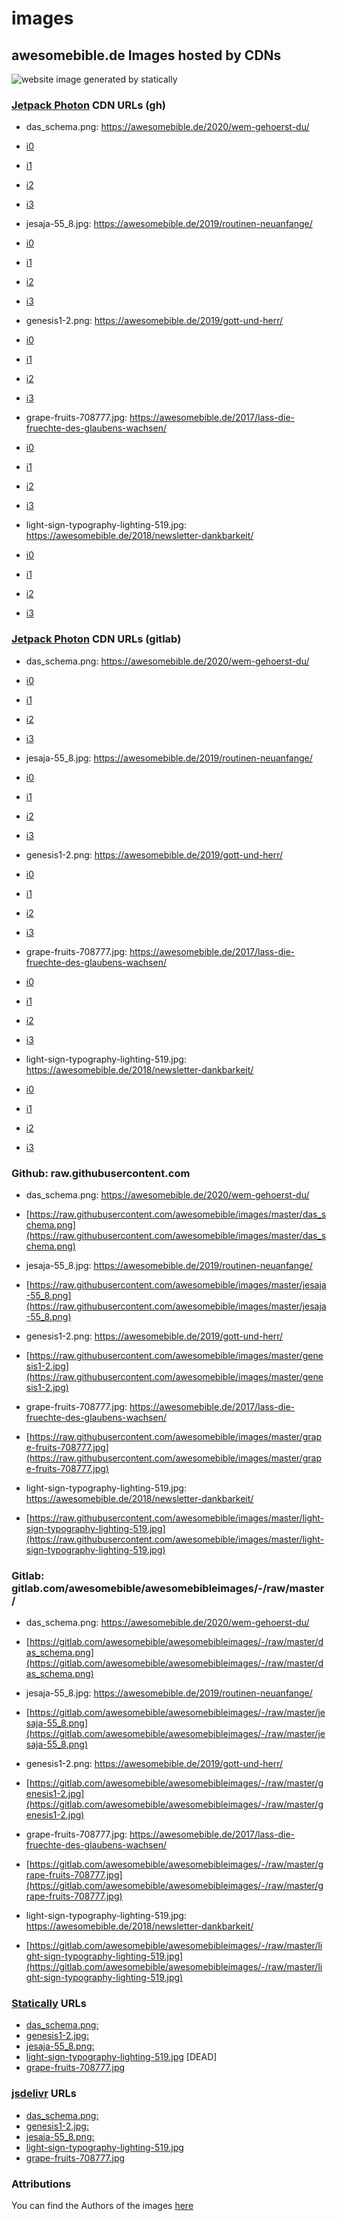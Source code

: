 # images
## awesomebible.de Images hosted by CDNs

![website image generated by statically](https://cdn.statically.io/screenshot/awesomebible.de)

### [Jetpack Photon](https://jetpack.com) CDN URLs (gh)
- das_schema.png: https://awesomebible.de/2020/wem-gehoerst-du/
 - [i0](https://i0.wp.com/raw.githubusercontent.com/awesomebible/images/master/das_schema.png?ssl=1)
 - [i1](https://i1.wp.com/raw.githubusercontent.com/awesomebible/images/master/das_schema.png?ssl=1)
 - [i2](https://i2.wp.com/raw.githubusercontent.com/awesomebible/images/master/das_schema.png?ssl=1)
 - [i3](https://i3.wp.com/raw.githubusercontent.com/awesomebible/images/master/das_schema.png?ssl=1)
 
 - jesaja-55_8.jpg: https://awesomebible.de/2019/routinen-neuanfange/
  - [i0](https://i0.wp.com/raw.githubusercontent.com/awesomebible/images/master/jesaja-55_8.png?ssl=1)
  - [i1](https://i1.wp.com/raw.githubusercontent.com/awesomebible/images/master/jesaja-55_8.png?ssl=1)
  - [i2](https://i2.wp.com/raw.githubusercontent.com/awesomebible/images/master/jesaja-55_8.png?ssl=1)
  - [i3](https://i3.wp.com/raw.githubusercontent.com/awesomebible/images/master/jesaja-55_8.png?ssl=1)
  
 - genesis1-2.png: https://awesomebible.de/2019/gott-und-herr/
  - [i0](https://i0.wp.com/raw.githubusercontent.com/awesomebible/images/master/genesis1-2.jpg?ssl=1)
  - [i1](https://i1.wp.com/raw.githubusercontent.com/awesomebible/images/master/genesis1-2.jpg?ssl=1)
  - [i2](https://i2.wp.com/raw.githubusercontent.com/awesomebible/images/master/genesis1-2.jpg?ssl=1)
  - [i3](https://i3.wp.com/raw.githubusercontent.com/awesomebible/images/master/genesis1-2.jpg?ssl=1)

 - grape-fruits-708777.jpg: https://awesomebible.de/2017/lass-die-fruechte-des-glaubens-wachsen/
  - [i0](https://i0.wp.com/raw.githubusercontent.com/awesomebible/images/master/grape-fruits-708777.jpg?ssl=1)
  - [i1](https://i1.wp.com/raw.githubusercontent.com/awesomebible/images/master/grape-fruits-708777.jpg?ssl=1)
  - [i2](https://i2.wp.com/raw.githubusercontent.com/awesomebible/images/master/grape-fruits-708777.jpg?ssl=1)
  - [i3](https://i3.wp.com/raw.githubusercontent.com/awesomebible/images/master/grape-fruits-708777.jpg?ssl=1)
  
 - light-sign-typography-lighting-519.jpg: https://awesomebible.de/2018/newsletter-dankbarkeit/
  - [i0](https://i0.wp.com/raw.githubusercontent.com/awesomebible/images/master/light-sign-typography-lighting-519.jpg?ssl=1)
  - [i1](https://i1.wp.com/raw.githubusercontent.com/awesomebible/images/master/light-sign-typography-lighting-519.jpg?ssl=1)
  - [i2](https://i2.wp.com/raw.githubusercontent.com/awesomebible/images/master/light-sign-typography-lighting-519.jpg?ssl=1)
  - [i3](https://i3.wp.com/raw.githubusercontent.com/awesomebible/images/master/light-sign-typography-lighting-519.jpg?ssl=1)

### [Jetpack Photon](https://jetpack.com) CDN URLs (gitlab)
- das_schema.png: https://awesomebible.de/2020/wem-gehoerst-du/
 - [i0](https://i0.wp.com/gitlab.com/awesomebible/awesomebibleimages/-/raw/master/das_schema.png?ssl=1)
 - [i1](https://i1.wp.com/gitlab.com/awesomebible/awesomebibleimages/-/raw/master/das_schema.png?ssl=1)
 - [i2](https://i2.wp.com/gitlab.com/awesomebible/awesomebibleimages/-/raw/master/das_schema.png?ssl=1)
 - [i3](https://i3.wp.com/gitlab.com/awesomebible/awesomebibleimages/-/raw/master/das_schema.png?ssl=1)
 
 - jesaja-55_8.jpg: https://awesomebible.de/2019/routinen-neuanfange/
  - [i0](https://i0.wp.com/gitlab.com/awesomebible/awesomebibleimages/-/raw/master/jesaja-55_8.png?ssl=1)
  - [i1](https://i1.wp.com/gitlab.com/awesomebible/awesomebibleimages/-/raw/master/jesaja-55_8.png?ssl=1)
  - [i2](https://i2.wp.com/gitlab.com/awesomebible/awesomebibleimages/-/raw/master/jesaja-55_8.png?ssl=1)
  - [i3](https://i3.wp.com/gitlab.com/awesomebible/awesomebibleimages/-/raw/master/jesaja-55_8.png?ssl=1)
  
 - genesis1-2.png: https://awesomebible.de/2019/gott-und-herr/
  - [i0](https://i0.wp.com/gitlab.com/awesomebible/awesomebibleimages/-/raw/master/genesis1-2.jpg?ssl=1)
  - [i1](https://i1.wp.com/gitlab.com/awesomebible/awesomebibleimages/-/raw/master/genesis1-2.jpg?ssl=1)
  - [i2](https://i2.wp.com/gitlab.com/awesomebible/awesomebibleimages/-/raw/master/genesis1-2.jpg?ssl=1)
  - [i3](https://i3.wp.com/gitlab.com/awesomebible/awesomebibleimages/-/raw/master/genesis1-2.jpg?ssl=1)

 - grape-fruits-708777.jpg: https://awesomebible.de/2017/lass-die-fruechte-des-glaubens-wachsen/
  - [i0](https://i0.wp.com/gitlab.com/awesomebible/awesomebibleimages/-/raw/master/grape-fruits-708777.jpg?ssl=1)
  - [i1](https://i1.wp.com/gitlab.com/awesomebible/awesomebibleimages/-/raw/master/grape-fruits-708777.jpg?ssl=1)
  - [i2](https://i2.wp.com/gitlab.com/awesomebible/awesomebibleimages/-/raw/master/grape-fruits-708777.jpg?ssl=1)
  - [i3](https://i3.wp.com/gitlab.com/awesomebible/awesomebibleimages/-/raw/master/grape-fruits-708777.jpg?ssl=1)
  
 - light-sign-typography-lighting-519.jpg: https://awesomebible.de/2018/newsletter-dankbarkeit/
  - [i0](https://i0.wp.com/gitlab.com/awesomebible/awesomebibleimages/-/raw/master/light-sign-typography-lighting-519.jpg?ssl=1)
  - [i1](https://i1.wp.com/gitlab.com/awesomebible/awesomebibleimages/-/raw/master/light-sign-typography-lighting-519.jpg?ssl=1)
  - [i2](https://i2.wp.com/gitlab.com/awesomebible/awesomebibleimages/-/raw/master/light-sign-typography-lighting-519.jpg?ssl=1)
  - [i3](https://i3.wp.com/gitlab.com/awesomebible/awesomebibleimages/-/raw/master/light-sign-typography-lighting-519.jpg?ssl=1)

### Github: raw.githubusercontent.com
- das_schema.png: https://awesomebible.de/2020/wem-gehoerst-du/
 - [https://raw.githubusercontent.com/awesomebible/images/master/das_schema.png](https://raw.githubusercontent.com/awesomebible/images/master/das_schema.png)
 
 - jesaja-55_8.jpg: https://awesomebible.de/2019/routinen-neuanfange/
  - [https://raw.githubusercontent.com/awesomebible/images/master/jesaja-55_8.png](https://raw.githubusercontent.com/awesomebible/images/master/jesaja-55_8.png)

 - genesis1-2.png: https://awesomebible.de/2019/gott-und-herr/
  - [https://raw.githubusercontent.com/awesomebible/images/master/genesis1-2.jpg](https://raw.githubusercontent.com/awesomebible/images/master/genesis1-2.jpg)

- grape-fruits-708777.jpg: https://awesomebible.de/2017/lass-die-fruechte-des-glaubens-wachsen/
 - [https://raw.githubusercontent.com/awesomebible/images/master/grape-fruits-708777.jpg](https://raw.githubusercontent.com/awesomebible/images/master/grape-fruits-708777.jpg)
 
- light-sign-typography-lighting-519.jpg: https://awesomebible.de/2018/newsletter-dankbarkeit/
 - [https://raw.githubusercontent.com/awesomebible/images/master/light-sign-typography-lighting-519.jpg](https://raw.githubusercontent.com/awesomebible/images/master/light-sign-typography-lighting-519.jpg)

### Gitlab: gitlab.com/awesomebible/awesomebibleimages/-/raw/master/
- das_schema.png: https://awesomebible.de/2020/wem-gehoerst-du/
 - [https://gitlab.com/awesomebible/awesomebibleimages/-/raw/master/das_schema.png](https://gitlab.com/awesomebible/awesomebibleimages/-/raw/master/das_schema.png)
 
 - jesaja-55_8.jpg: https://awesomebible.de/2019/routinen-neuanfange/
  - [https://gitlab.com/awesomebible/awesomebibleimages/-/raw/master/jesaja-55_8.png](https://gitlab.com/awesomebible/awesomebibleimages/-/raw/master/jesaja-55_8.png)

 - genesis1-2.png: https://awesomebible.de/2019/gott-und-herr/
  - [https://gitlab.com/awesomebible/awesomebibleimages/-/raw/master/genesis1-2.jpg](https://gitlab.com/awesomebible/awesomebibleimages/-/raw/master/genesis1-2.jpg)

- grape-fruits-708777.jpg: https://awesomebible.de/2017/lass-die-fruechte-des-glaubens-wachsen/
 - [https://gitlab.com/awesomebible/awesomebibleimages/-/raw/master/grape-fruits-708777.jpg](https://gitlab.com/awesomebible/awesomebibleimages/-/raw/master/grape-fruits-708777.jpg)
 
- light-sign-typography-lighting-519.jpg: https://awesomebible.de/2018/newsletter-dankbarkeit/
 - [https://gitlab.com/awesomebible/awesomebibleimages/-/raw/master/light-sign-typography-lighting-519.jpg](https://gitlab.com/awesomebible/awesomebibleimages/-/raw/master/light-sign-typography-lighting-519.jpg)
 

### [Statically](https://statically.io) URLs
- [das_schema.png: ](https://cdn.statically.io/gh/awesomebible/images/aa60f151/das_schema.png)
- [genesis1-2.jpg: ](https://cdn.statically.io/gh/awesomebible/images/aa60f151/genesis1-2.jpg)
- [jesaja-55_8.png: ](https://cdn.statically.io/gh/awesomebible/images/aa60f151/jesaja-55_8.png)
- [light-sign-typography-lighting-519.jpg](https://cdn.statically.io/gh/awesomebible/images/ed0822b0/light-sign-typography-lighting-519.jpg) [DEAD]
- [grape-fruits-708777.jpg](https://cdn.statically.io/gh/awesomebible/images/ed0822b0/grape-fruits-708777.jpg)

### [jsdelivr](https://jsdelivr.com) URLs
- [das_schema.png: ](https://cdn.jsdelivr.net/gh/awesomebible/images/das_schema.png)
- [genesis1-2.jpg: ](https://cdn.jsdelivr.net/gh/awesomebible/images/genesis1-2.jpg)
- [jesaja-55_8.png: ](https://cdn.jsdelivr.net/gh/awesomebible/images/jesaja-55_8.png)
- [light-sign-typography-lighting-519.jpg](https://cdn.jsdelivr.net/gh/awesomebible/images/light-sign-typography-lighting-519.jpg)
- [grape-fruits-708777.jpg](https://cdn.jsdelivr.net/gh/awesomebible/images/grape-fruits-708777.jpg)

### Attributions
You can find the Authors of the images [here](attributions.md)
